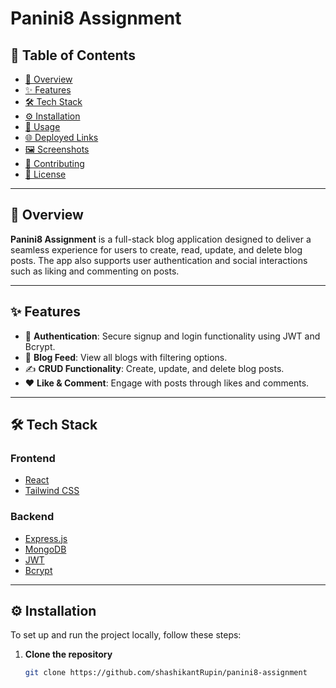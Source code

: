 # Panini8 Assignment

## 📑 Table of Contents
- [📌 Overview](#-overview)
- [✨ Features](#-features)
- [🛠️ Tech Stack](#-tech-stack)
- [⚙️ Installation](#-installation)
- [🚀 Usage](#-usage)
- [🌐 Deployed Links](#-deployed-links)
- [🖼️ Screenshots](#-screenshots)
- [🤝 Contributing](#-contributing)
- [📄 License](#-license)

---

## 📌 Overview
**Panini8 Assignment** is a full-stack blog application designed to deliver a seamless experience for users to create, read, update, and delete blog posts. The app also supports user authentication and social interactions such as liking and commenting on posts.

---

## ✨ Features
- 🔐 **Authentication**: Secure signup and login functionality using JWT and Bcrypt.
- 📰 **Blog Feed**: View all blogs with filtering options.
- ✍️ **CRUD Functionality**: Create, update, and delete blog posts.
- ❤️ **Like & Comment**: Engage with posts through likes and comments.

---

## 🛠️ Tech Stack

### Frontend
- [React](https://reactjs.org/)
- [Tailwind CSS](https://tailwindcss.com/)

### Backend
- [Express.js](https://expressjs.com/)
- [MongoDB](https://www.mongodb.com/)
- [JWT](https://jwt.io/)
- [Bcrypt](https://www.npmjs.com/package/bcrypt)

---

## ⚙️ Installation

To set up and run the project locally, follow these steps:

1. **Clone the repository**
   ```bash
   git clone https://github.com/shashikantRupin/panini8-assignment
